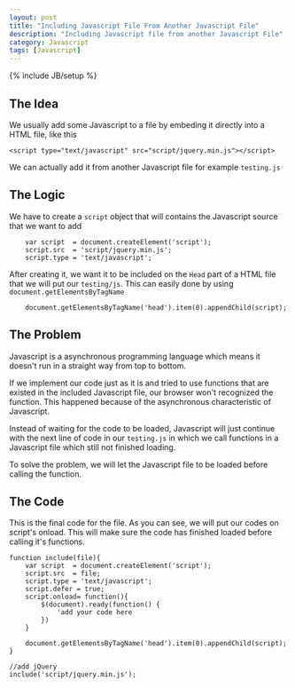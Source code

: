 ```yaml
---
layout: post
title: "Including Javascript File From Another Javascript File"
description: "Including Javascript file from another Javascript File"
category: Javascript
tags: [Javascript]
---
```

{% include JB/setup %}

## The Idea

We usually add some Javascript to a file by embeding it directly into a HTML file, like this

	<script type="text/javascript" src="script/jquery.min.js"></script>

We can actually add it from another Javascript file for example `testing.js`

## The Logic

We have to create a `script` object that will contains the Javascript source that we want to add

		var script  = document.createElement('script');
   		script.src  = 'script/jquery.min.js';
   		script.type = 'text/javascript';

After creating it, we want it to be included on the `Head` part of a HTML file that we will put our `testing/js`. This can easily done by using `document.getElementsByTagName`

		document.getElementsByTagName('head').item(0).appendChild(script);

## The Problem

Javascript is a asynchronous programming language which means it doesn't run in a straight way from top to bottom.

If we implement our code just as it is and tried to use functions that are existed in the included Javascript file, our browser won't recognized the function. This happened because of the asynchronous characteristic of Javascript.

Instead of waiting for the code to be loaded, Javascript will just continue with the next line of code in our `testing.js` in which we call functions in a Javascript file which still not finished loading.

To solve the problem, we will let the Javascript file to be loaded before calling the function.

## The Code

This is the final code for the file. As you can see, we will put our codes on script's onload. This will make sure the code has finished loaded before calling it's functions.

	function include(file){
  		var script  = document.createElement('script');
   		script.src  = file;
   		script.type = 'text/javascript';
   		script.defer = true;
   		script.onload= function(){
      		$(document).ready(function() {
      			'add your code here
      		})
      	}

   		document.getElementsByTagName('head').item(0).appendChild(script);
 	}
 
 	//add jQuery
	include('script/jquery.min.js');
